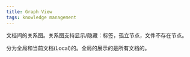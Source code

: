 ```yaml
---
title: Graph View
tags: knowledge management
---
```

文档间的关系图。关系图支持显示/隐藏：标签，孤立节点，文件不存在节点。

分为全局和当前文档(Local)的。全局的展示的是所有文档的。
